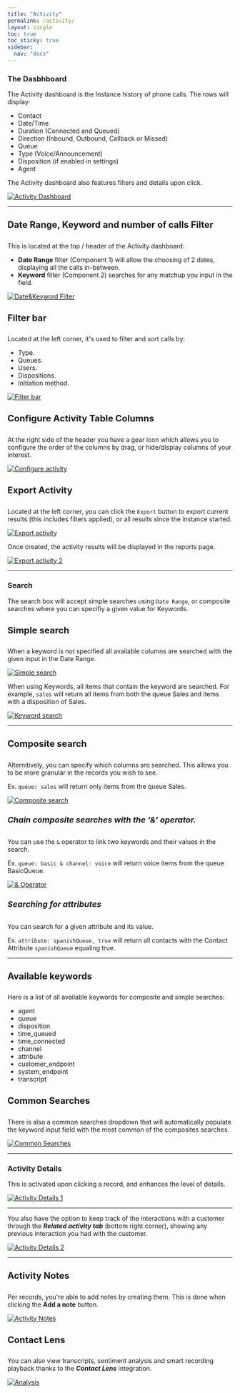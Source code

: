 ```yaml
---
title: "Activity"
permalink: /activity/
layout: single
toc: true
toc_sticky: true
sidebar: 
  nav: "docs"
---
```


### The Dasbhboard

The Activity dashboard is the Instance history of phone calls. The rows will display: 
- Contact 
- Date/Time
- Duration (Connected and Queued)
- Direction (Inbound, Outbound, Callback or Missed)
- Queue
- Type (Voice/Announcement)
- Disposition (if enabled in settings) 
- Agent

The Activity dashboard also features filters and details upon click.

[![Activity Dashboard](/assets/images/activity-dashboard.jpg)](/assets/images/activity-dashboard.jpg)

----

#### Date Range, Keyword and number of calls Filter

This is located at the top / header of the Activity dashboard:

- **Date Range** filter (Component 1) will allow the choosing of 2 dates, displaying all the calls in-between. 
- **Keyword** filter (Component 2) searches for any matchup you input in the field.

[![Date&Keyword Filter](/assets/images/date-keyword-filter.jpg)](/assets/images/date-keyword-filter.jpg)

#### Filter bar

Located at the left corner, it's used to filter and sort calls by: 

- Type.
- Queues. 
- Users. 
- Dispositions. 
- Initiation method. 

[![Filter bar](/assets/images/filter-bar.jpg)](/assets/images/filter-bar.jpg)

#### Configure Activity Table Columns

At the right side of the header you have a gear icon which allows you to configure the order of the columns by drag, or hide/display columns of your interest.

[![Configure activity](/assets/images/configure-activity.jpg)](/assets/images/configure-activity.jpg)


#### Export Activity

Located at the left corner, you can click the `Export` button to export current results (this includes filters applied), or all results since the instance started.

[![Export activity](/assets/images/export-activity.jpg)](/assets/images/export-activity.jpg)

 Once created, the activity results will be displayed in the reports page.
 
[![Export activity 2](/assets/images/export-activity2.jpg)](/assets/images/export-activity2.jpg)

----

### Search

The search box will accept simple searches using `Date Range`, or composite searches where you can specifiy a given value for Keywords.

#### Simple search

When a keyword is not specified all available columns are searched with the given input in the Date Range.

[![Simple search](/assets/images/simple-search.jpg)](/assets/images/simple-search.jpg)

When using Keywords, all items that contain the keyword are searched. For example, `sales` will return all items from both the queue Sales and items with a disposition of Sales.

[![Keyword search](/assets/images/keyword-search.jpg)](/assets/images/keyword-search.jpg)

----

#### Composite search

Alternitively, you can specify which columns are searched. This allows you to be more granular in the records you wish to see.

Ex. `queue: sales` will return only items from the queue Sales.

[![Composite search](/assets/images/composite-search.jpg)](/assets/images/composite-search.jpg)

##### Chain composite searches with the '&' operator.

You can use the `&` operator to link two keywords and their values in the search.

Ex. `queue: basic & channel: voice` will return voice items from the queue BasicQueue.

[![& Operator](/assets/images/and-operator.jpg)](/assets/images/and-operator.jpg)

##### Searching for attributes

You can search for a given attribute and its value.

Ex. `attribute: spanishQueue, true` will return all contacts with the Contact Attribute `spanishQueue` equaling true.

----

#### Available keywords

Here is a list of all available keywords for composite and simple searches:

- agent
- queue
- disposition
- time_queued
- time_connected
- channel
- attribute
- customer_endpoint
- system_endpoint
- transcript

#### Common Searches

There is also a common searches dropdown that will automatically populate the keyword input field with the most common of the composites searches.

[![Common Searches](/assets/images/common-search.jpg)](/assets/images/common-search.jpg)

----

### Activity Details

This is activated upon clicking a record, and enhances the level of details.

[![Activity Details 1](/assets/images/activity-details-1.jpg)](/assets/images/activity-details-1.jpg)

----

You also have the option to keep track of the interactions with a customer through the ***Related activity tab*** (bottom right corner), showing any previous interaction you had with the customer.

[![Activity Details 2](/assets/images/activity-details-2.jpg)](/assets/images/activity-details-2.jpg)

----

#### Activity Notes

Per records, you're able to add notes by creating them. This is done when clicking the **Add a note** button. 

[![Activity Notes](/assets/images/activity-note.jpg)](/assets/images/activity-note.jpg)

#### Contact Lens

You can also view transcripts, sentiment analysis and smart recording playback thanks to the  ***Contact Lens*** integration.

[![Analysis](/assets/images/analysis.jpg)](/assets/images/analysis.jpg)


<style>
   h4 {
      font-size: 20px;
   }

   h5 {
      font-size: 18px;
   }
</style>

